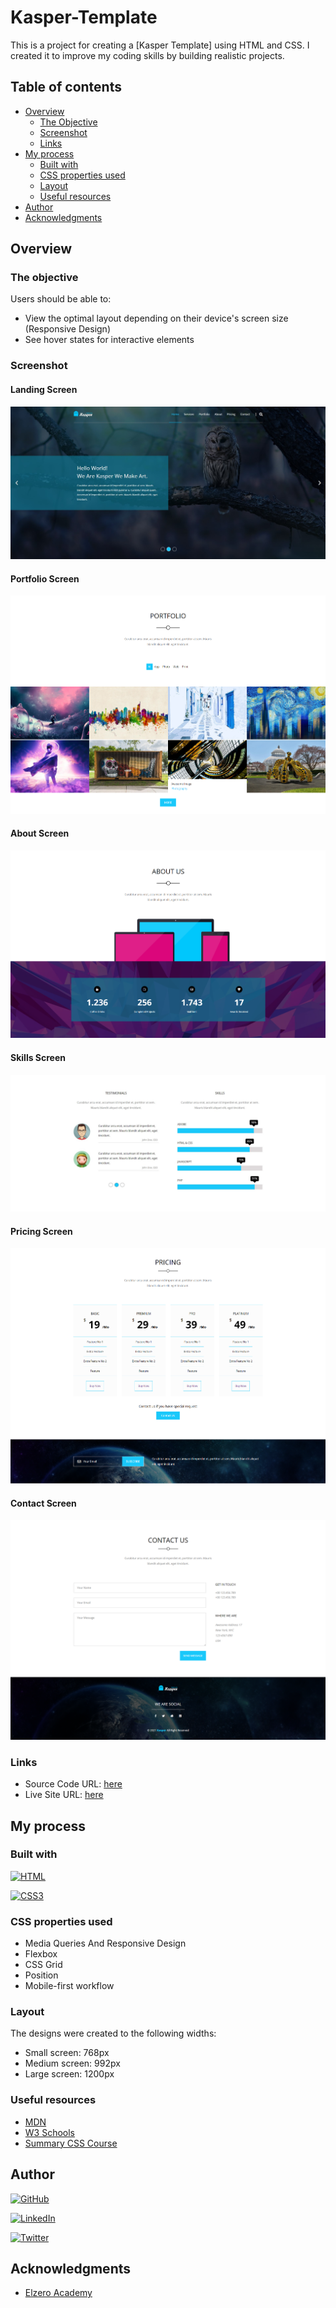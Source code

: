 
# Kasper-Template

This is a project for creating a [Kasper Template] using HTML and CSS.
I created it to improve my coding skills by building realistic projects.

## Table of contents

- [Overview](#overview)
  - [The Objective](#the-objective)
  - [Screenshot](#screenshot)
  - [Links](#links)
- [My process](#my-process)
  - [Built with](#built-with)
  - [CSS properties used](#CSS-properties-used)
  - [Layout](#Layout)
  - [Useful resources](#useful-resources)
- [Author](#author)
- [Acknowledgments](#acknowledgments)

## Overview

### The objective

Users should be able to:

- View the optimal layout depending on their device's screen size (Responsive Design)
- See hover states for interactive elements

### Screenshot

#### Landing Screen 
![Landing Screen](design/screenshots/landing.jpg?raw=true")

#### Portfolio Screen 
![Landing Screen](design/screenshots/portfolio.png?raw=true")

#### About Screen 
![Landing Screen](design/screenshots/stat.png?raw=true")

#### Skills Screen 
![Landing Screen](design/screenshots/skills.jpg?raw=true")

#### Pricing Screen 
![Landing Screen](design/screenshots/pricing.png?raw=true")

#### Contact Screen 
![Landing Screen](design/screenshots/contact.png?raw=true")


### Links
- Source Code URL: [here](https://github.com/IbrahimAlsabr/Kasper-Template)
- Live Site URL: [here](https://ibrahimalsabr.github.io/Kasper-Template/)

## My process

### Built with
[![HTML](https://img.shields.io/badge/HTML5-E34F26?style=for-the-badge&logo=html5&logoColor=white)](https://developer.mozilla.org/fr/) 

[![CSS3](https://img.shields.io/badge/CSS3-1572B6?style=for-the-badge&logo=css3&logoColor=white)](https://developer.mozilla.org/fr/docs/Web/CSS)


### CSS properties used
- Media Queries And Responsive Design
- Flexbox
- CSS Grid
- Position
- Mobile-first workflow


### Layout
The designs were created to the following widths:

- Small screen: 768px
- Medium screen: 992px
- Large screen: 1200px


### Useful resources
- [MDN](https://developer.mozilla.org/en-US/docs/Web/HTML/Element) 
- [W3 Schools](https://www.w3schools.com/TAGS/default.ASP) 
- [Summary CSS Course](https://elzero.org/category/courses/css-course/)


## Author
[![GitHub](https://img.shields.io/badge/GitHub-100000?style=for-the-badge&logo=github&logoColor=white)](https://github.com/IbrahimAlsabr)

[![LinkedIn](https://img.shields.io/badge/LinkedIn-0077B5?style=for-the-badge&logo=linkedin&logoColor=white)](https://www.linkedin.com/in/ibrahim-alsabr-188939231/)

[![Twitter](https://img.shields.io/badge/Twitter-1DA1F2?style=for-the-badge&logo=twitter&logoColor=white)](https://twitter.com/home?lang=fr)


## Acknowledgments
* [Elzero Academy](https://elzero.org/)

